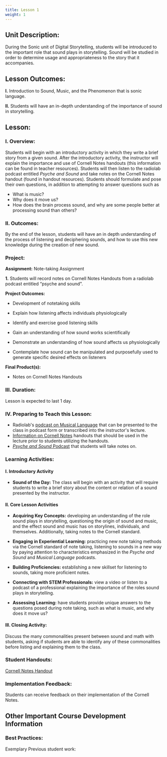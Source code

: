 ```yaml
---
title: Lesson 1
weight: 1
---
```

## Unit Description: 
During the Sonic unit of Digital Storytelling, students will be introduced to the important role that sound plays in storytelling. Sound will be studied in order to determine usage and appropriateness to the story that it accompanies. 


## Lesson Outcomes:
**I.** Introduction to Sound, Music, and the Phenomenon that is sonic language.

**II.** Students will have an in-depth understanding of the importance of sound in storytelling.

## Lesson:
 ### I. Overview:
Students will begin with an introductory activity in which they write a brief story from a given sound. After the introductory activity, the instructor will explain the importance and use of Cornell Notes handouts (this information can be found in teacher resources). Students will then listen to the radiolab podcast entitled *Psyche and Sound* and take notes on the Cornell Notes handout (found in handout resources). Students should formulate and pose their own questions, in addition to attempting to answer questions such as 
-	What is music?
-	Why does it move us?
-	How does the brain process sound, and why are some people better at processing sound than others?



 ### II. Outcomes:
By the end of the lesson, students will have an in depth understanding of the process of listening and deciphering sounds, and how to use this new knowledge during the creation of new sound.
### Project:
**Assignment:**  Note-taking Assignment

		

 **1.** Students will record notes on Cornell Notes Handouts from a radiolab podcast entitled “psyche and sound".
 

**Project Outcomes:** 
-   Development of notetaking skills
    
-   Explain how listening affects individuals physiologically
    
-   Identify and exercise good listening skills
    
-   Gain an understanding of how sound works scientifically
    
-   Demonstrate an understanding of how sound affects us physiologically
    
-   Contemplate how sound can be manipulated and purposefully used to generate specific desired effects on listeners

**Final Product(s):**
	

 - Notes on Cornell Notes Handouts

### III. Duration: 
Lesson is expected to last 1 day.

### IV. Preparing to Teach this Lesson:
-	Radiolab's [podcast on Musical Language](http://www.radiolab.org/story/91512-musical-language/) that can be presented to the class in podcast form or transcribed into the instructor's lecture.
- [Information on Cornell Notes](https://drive.google.com/open?id=0B-fnzlPK8lcvT1BuSXBaVzlZQTg) handouts that should be used in the lecture prior to students utilizing the handouts.
-	[*Psyche and Sound* Podcast](https://drive.google.com/open?id=0B-fnzlPK8lcvSmN0OVV3ZW84a28) that students will take notes on.


### Learning Activities:

#### I. Introductory Activity
-  **Sound of the Day:** The class will begin with an activity that will require students to write a brief story about the content or relation of a sound presented by the instructor.

#### II. Core Lesson Activities
- **Acquiring Key Concepts:** developing an understanding of the role sound plays in storytelling, questioning the origin of sound and music, and the effect sound and music has on storylines, individuals, and themselves. Additionally, taking notes to the Cornell standard.

- **Engaging in Experiential Learning:** practicing new note taking methods via the Cornell standard of note taking, listening to sounds in a new way by paying attention to characteristics emphasized in the *Psyche and Sound* and *Musical Language* podcasts.

- **Building Proficiencies:** establishing a new skillset for listening to sounds, taking more proficient notes. 

- **Connecting with STEM Professionals:** view a video or listen to a podcast of a professional explaining the importance  of the roles sound plays in storytelling.

- **Assessing Learning:** have students provide unique answers to the questions posed during note taking, such as what is music, and why does it move us?

#### III. Closing Activity: 
Discuss the many commonalities present between sound and math with students, asking if students are able to identify any of these commonalities before listing and explaining them to the class.



### Student Handouts:
[Cornell Notes Handout](https://drive.google.com/open?id=1Kyf1MC4igp7Lp1TiMAbRyUKmHjOvdiLVtugP91m6Gf0) 

###  Implementation Feedback: 
Students can receive feedback on their implementation of the Cornell Notes.


## Other Important Course Development Information
### Best Practices:
Exemplary Previous student work: 
